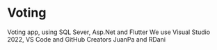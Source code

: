 # Voting
Voting app, using SQL Sever, Asp.Net and Flutter
We use Visual Studio 2022, VS Code and GitHub
Creators JuanPa and RDani